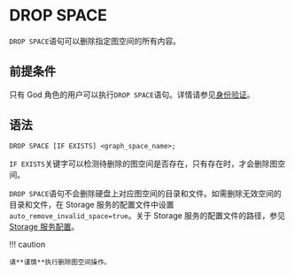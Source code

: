 # DROP SPACE

`DROP SPACE`语句可以删除指定图空间的所有内容。

## 前提条件

只有 God 角色的用户可以执行`DROP SPACE`语句。详情请参见[身份验证](../../7.data-security/1.authentication/1.authentication.md)。

## 语法

```ngql
DROP SPACE [IF EXISTS] <graph_space_name>;
```

`IF EXISTS`关键字可以检测待删除的图空间是否存在，只有存在时，才会删除图空间。

`DROP SPACE`语句不会删除硬盘上对应图空间的目录和文件。如需删除无效空间的目录和文件，在 Storage 服务的配置文件中设置`auto_remove_invalid_space=true`。关于 Storage 服务的配置文件的路径，参见 [Storage 服务配置](../../5.configurations-and-logs/1.configurations/4.storage-config.md)。

!!! caution

    请**谨慎**执行删除图空间操作。